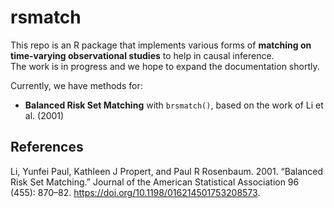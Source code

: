 # rsmatch

This repo is an R package that implements various forms of **matching on time-varying observational studies** to help in causal inference.  
The work is in progress and we hope to expand the documentation shortly.

Currently, we have methods for:

- **Balanced Risk Set Matching** with `brsmatch()`, based on the work of Li et al. (2001) 




## References 

Li, Yunfei Paul, Kathleen J Propert, and Paul R Rosenbaum. 2001. “Balanced Risk Set Matching.” Journal of the American Statistical Association 96 (455): 870–82. https://doi.org/10.1198/016214501753208573.
